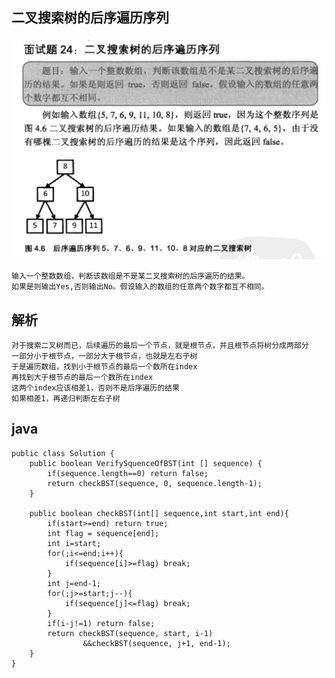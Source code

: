 ## 二叉搜索树的后序遍历序列

![二叉搜索树的后序遍历序列](./images/question-24.png)

    输入一个整数数组，判断该数组是不是某二叉搜索树的后序遍历的结果。
    如果是则输出Yes,否则输出No。假设输入的数组的任意两个数字都互不相同。

## 解析

    对于搜索二叉树而已，后续遍历的最后一个节点，就是根节点，并且根节点将树分成两部分
    一部分小于根节点，一部分大于根节点，也就是左右子树
    于是遍历数组，找到小于根节点的最后一个数所在index
    再找到大于根节点的最后一个数所在index
    这两个index应该相差1，否则不是后序遍历的结果
    如果相差1，再递归判断左右子树
    
## java

    public class Solution {  
        public boolean VerifySquenceOfBST(int [] sequence) {  
            if(sequence.length==0) return false;  
            return checkBST(sequence, 0, sequence.length-1);  
        }  
           
        public boolean checkBST(int[] sequence,int start,int end){       
            if(start>=end) return true;  
            int flag = sequence[end];  
            int i=start;  
            for(;i<=end;i++){  
                if(sequence[i]>=flag) break;          
            }  
            int j=end-1;  
            for(;j>=start;j--){  
                if(sequence[j]<=flag) break;          
            }        
            if(i-j!=1) return false;  
            return checkBST(sequence, start, i-1)  
                    &&checkBST(sequence, j+1, end-1);    
        }  
    }  
